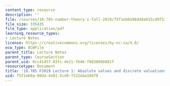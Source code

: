```yaml
---
content_type: resource
description: ''
file: /courses/18-785-number-theory-i-fall-2019/f5f1eb0a98dd4a915cd9f532daa104f9_MIT18_785F19_lec1.pdf
file_size: 335435
file_type: application/pdf
learning_resource_types:
- Lecture Notes
license: https://creativecommons.org/licenses/by-nc-sa/4.0/
ocw_type: OCWFile
parent_title: Lecture Notes
parent_type: CourseSection
parent_uid: 0cc41457-83fc-de21-f646-f683066b881f
resourcetype: Document
title: '18.785 F2019 Lecture 1: Absolute values and discrete valuations '
uid: f5f1eb0a-98dd-4a91-5cd9-f532daa104f9
---
```

